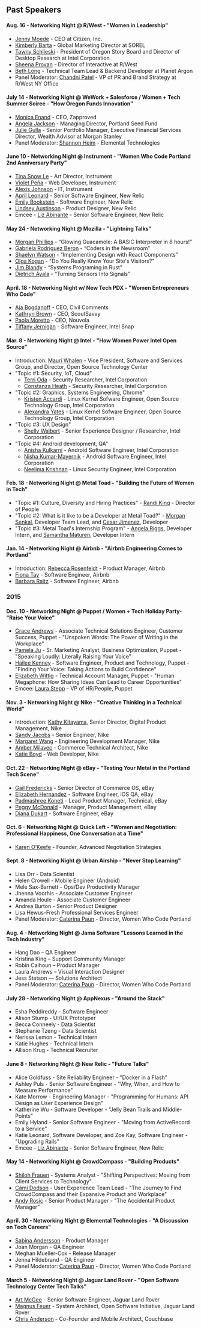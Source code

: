 ## Past Speakers

#### Aug. 16 - Networking Night @ R/West - "Women in Leadership"
- [Jenny Moede](https://www.linkedin.com/in/jennymoede) - CEO at Citizen, Inc.
- [Kimberly Barta](https://www.linkedin.com/in/kbarta) - Global Marketing Director at SOREL
- [Tawny Schlieski](https://www.linkedin.com/in/tawny-schlieski-984b641) - President of Oregon Story Board and Director of Desktop Research at Intel Corporation
- [Sheena Provan](https://www.linkedin.com/in/sheena-huxley-duggan-provan-bb74374) - Director of Interactive at R/West
- [Beth Long](https://www.linkedin.com/in/beth-adele-long-96a07a2) - Technical Team Lead & Backend Developer at Planet Argon
- Panel Moderator: [Chandni Patel](https://www.linkedin.com/in/chandni-patel-3605594) - VP of PR and Brand Strategy at R/West NY Office

#### July 14 - Networking Night @ WeWork + Salesforce / Women + Tech Summer Soiree - "How Oregon Funds Innovation"
- [Monica Enand](https://www.linkedin.com/in/monicaenand) - CEO, Zapproved
- [Angela Jackson](https://www.linkedin.com/in/angelajackson) - Managing Director, Portland Seed Fund
- [Julie Gulla](https://www.linkedin.com/in/julie-gulla-4ba154) - Senior Portfolio Manager, Executive Financial Services Director, Wealth Advisor at Morgan Stanley
- Panel Moderator: [Shannon Heim](https://www.linkedin.com/in/shannonheim) - Elemental Technologies

#### June 10 - Networking Night @ Instrument - "Women Who Code Portland 2nd Anniversary Party"
- [Tina Snow Le](https://www.instagram.com/tinasnowle/) - Art Director, Instrument
- [Violet Peña](http://violet.is/) - Web Developer, Instrument
- [Alexis Johnson](https://twitter.com/alexissantina) - IT, Instrument
- [April Leonard](https://twitter.com/aprilla) - Senior Software Engineer, New Relic
- [Emily Bookstein](https://twitter.com/bookstein) - Software Engineer, New Relic
- [Lindsey Austinson](https://twitter.com/akalindsey) - Product Designer, New Relic
- Emcee - [Liz Abinante](https://twitter.com/feministy) - Senior Software Engineer, New Relic

#### May 24 - Networking Night @ Mozilla - "Lightning Talks"
- [Morgan Phillips](https://twitter.com/mrrrgn) - “Glowing Guacamole: A BASIC Interpreter in 8 hours!”
- [Gabriela Rodriguez Beron](https://twitter.com/gaba) - “Coders in the Newsroom”
- [Shaelyn Watson](https://www.linkedin.com/in/shaelynwatson) - “Implementing Design with React Components”
- [Olga Kogan](https://www.linkedin.com/in/koganolga) - "Do You Really Know Your Site's Visitors?"
- [Jim Blandy](https://twitter.com/jimblandy) - “Systems Programing in Rust”
- [Dietrich Ayala](https://twitter.com/dietrich) - “Turning Sensors Into Signals”

#### April. 18 - Networking Night w/ New Tech PDX - "Women Entrepreneurs Who Code"
- [Aja Bogdanoff](https://twitter.com/ajabog) - CEO, Civil Comments
- [Kathryn Brown](https://twitter.com/kathrynmbrown) - CEO, ScoutSavvy
- [Paola Moretto](https://twitter.com/paolamoretto3) - CEO, Nouvola
- [Tiffany Jernigan](https://twitter.com/tiffanyfayj) - Software Engineer, Intel Snap

#### Mar. 8 - Networking Night @ Intel - "How Women Power Intel Open Source"
- Introduction: [Mauri Whalen](https://www.linkedin.com/in/mauri-whalen-2ba0221) - Vice President, Software and Services Group, and Director, Open Source Technology Center
- "Topic #1: Security, IoT, Cloud"
  - [Terri Oda](https://twitter.com/terriko) - Security Researcher, Intel Corporation
  - [Constanza Heath](https://twitter.com/hackermnementh) - Security Researcher, Intel Corporation
- "Topic #2: Graphics, Systems Engineering, Chrome"
  - [Kristen Accardi](https://www.linkedin.com/in/kristen-accardi-017a6928) - Linux Kernel Sofware Engineer, Open Source Technology Group, Intel Corporation
  - [Alexandra Yates](https://twitter.com/MgnoliaTitanium) - Linux Kernel Sofware Engineer, Open Source Technology Group, Intel Corporation
- "Topic #3: UX Design"
  - [Shelly Walbert](https://www.linkedin.com/in/shellywalbert) - Senior Experience Designer / Researcher, Intel Corporation
- "Topic #4: Android development, QA"
  - [Anisha Kulkarni](https://www.linkedin.com/in/anisha-kulkarni-67050a1b) - Android Software Engineer, Intel Corporation
  - [Nisha Kumar-Mayernik](https://www.linkedin.com/in/nisha-kumar-mayernik-57642b7) - Android Software Engineer, Intel Corporation
  - [Neelima Krishnan](https://www.linkedin.com/in/neelima-krishnan-22075640) - Linux Security Engineer, Intel Corporation

#### Feb. 18 - Networking Night @ Metal Toad - "Building the Future of Women in Tech"
- "Topic #1: Culture, Diversity and Hiring Practices" - [Randi King](https://twitter.com/randi_king) - Director of People
- "Topic #2: What is it like to be a Developer at Metal Toad?​" - [Morgan Senkal](https://twitter.com/morganpdx), Developer Team Lead, and [Cesar Jimenez](https://twitter.com/cesar_r_jimenez), Developer
- "Topic #3: Metal Toad's Internship Program" - [Angela Riggs](https://twitter.com/AngelaRiggs_), Developer Intern, and [Samantha Maturen](https://twitter.com/slmaturen), Developer Intern

#### Jan. 14 - Networking Night @ Airbnb - "Airbnb Engineering Comes to Portland"
- Introduction: [Rebecca Rosenfeldt](https://www.linkedin.com/in/rebeccarosenfelt) - Product Manager, Airbnb
- [Fiona Tay](https://twitter.com/MsFionaTay) - Software Engineer, Airbnb
- [Barbara Raitz](https://www.linkedin.com/in/braitz) - Software Engineer, Airbnb

### 2015

#### Dec. 10 - Networking Night @ Puppet / Women + Tech Holiday Party- "Raise Your Voice"
- [Grace Andrews](https://www.linkedin.com/in/graceandrews) - Associate Technical Solutions Engineer, Customer Success, Puppet - "Unspoken Words: The Power of Writing in the Workplace"
- [Pamela Ju](https://www.linkedin.com/in/pamelaju) - Sr. Marketing Analyst, Business Optimization, Puppet - "Speaking Loudly: Literally Raising Your Voice"
- [Hailee Kenney](https://www.linkedin.com/in/hailee-kenney-7990374b) - Software Engineer, Product and Technology, Puppet - "Finding Your Voice: Taking Actions to Build Confidence"
- [Elizabeth Wittig](https://www.linkedin.com/in/elizabethwittig) - Technical Account Manager, Puppet - "Human Megaphone: How Sharing Ideas Can Lead to Career Opportunities"
- Emcee: [Laura Stepp](https://www.linkedin.com/in/laurakstepp) - VP of HR/People, Puppet

#### Nov. 3 - Networking Night @ Nike - "Creative Thinking in a Technical World"
- Introduction: [Kathy Kitayama](https://www.linkedin.com/in/kathy-kitayama-6026691), Senior Director, Digital Product Management, Nike
- [Sandy Jacobs](https://www.linkedin.com/in/sandy-jacobs-4653282) - Senior Engineer, Nike
- [Margaret Wang](https://www.linkedin.com/in/margaret-wang-0335324) - Engineering Development Manager, Nike
- [Amber Milavec](https://twitter.com/noneonnone) - Commerce Technical Architect, Nike
- [Katie Boyd](https://twitter.com/katiediy) - Web Developer, Nike

#### Oct. 22 - Networking Night @ eBay - "Testing Your Metal in the Portland Tech Scene"
- [Gail Fredericks](https://www.linkedin.com/in/gfred) - Senior Director of Commerce OS, eBay
- [Elizabeth Hernandez](https://www.linkedin.com/in/elizarline) - Software Engineer, iOS QA, eBay
- [Padmashree Koneti](https://www.linkedin.com/in/padmashree-koneti-2561aa1) - Lead Product Manager, Technical, eBay
- [Peggy McDonald](https://www.linkedin.com/in/peggymacdonald) - Manager, Product Management, eBay
- [Diana Dukart](https://www.linkedin.com/in/diana-dukart-13921a2) - Software Engineer, eBay

#### Oct. 6 - Networking Night @ Quick Left - "Women and Negotiation: Professional Happiness, One Conversation at a Time"
- [Karen O’Keefe](https://www.linkedin.com/in/karenmokeefe) - Founder, Advanced Negotiation Strategies

#### Sept. 8 - Networking Night @ Urban Airship - "Never Stop Learning"
- Lisa Orr - Data Scientist
- Helen Crowell - Mobile Engineer (Android)
- Mele Sax-Barnett - Ops/Dev Productivity Manager
- Jhenna Voorhis - Associate Customer Engineer
- Amanda Houle - Associate Customer Engineer
- Andrea Burton - Senior Product Designer
- Lisa Hewus-Fresh  Professional Services Engineer
- Panel Moderator: [Caterina Paun](https://twitter.com/caterinasworld) - Director, Women Who Code Portland

#### Aug. 4 - Networking Night @ Jama Software "Lessons Learned in the Tech Industry"
- Hang Dao – QA Engineer
- Kristina King – Support Community Manager
- Robin Calhoun – Product Manager
- Laura Andrews – Visual Interaction Designer
- Jess Stetson — Solutions Architect
- Panel Moderator: [Caterina Paun](https://twitter.com/caterinasworld) - Director, Women Who Code Portland

#### July 28 - Networking Night @ AppNexus - "Around the Stack"
- Esha Peddireddy - Software Engineer
- Alison Stump - UI/UX Prototyper
- Becca Conneely - Data Scientist
- Stephanie Tzeng - Data Scientist
- Nerissa Lemon - Technical Intern
- Katie Hughes - Technical Intern
- Allison Krug - Technical Recruiter

#### June 8 - Networking Night @ New Relic - "Future Talks"
- Alice Goldfuss - Site Reliability Engineer - "Docker in a Flash"
- Ashley Puls - Senior Software Engineer - "Why, When, and How to Measure Performance"
- Kate Morrow - Engineering Manager - "Programming for Humans: API Design as User Experience Design"
- Katherine Wu - Software Developer - "Jelly Bean Trails and Middle-Points"
- Emily Hyland - Senior Software Engineer - "Moving from ActiveRecord to a Service"
- Katie Leonard, Software Developer, and Zoe Kay, Software Engineer - "Upgrading Rails"
- Emcee - [Liz Abinante](https://twitter.com/feministy) - Senior Software Engineer, New Relic

#### May 14 - Networking Night @ CrowdCompass - "Building Products"
- [Shiloh Frauen](https://www.linkedin.com/in/shiloh-frauen-6378668b) - Systems Analyst - "Shifting Perspectives: Moving from Client Services to Technology"
- [Cami Dodson](https://www.linkedin.com/in/camidodson) - User Experience Team Lead - "The Journey to Find CrowdCompass and their Expansive Product and Workplace"
- [Andy Rosic](https://www.linkedin.com/in/arosic) - Senior Product Manager - "The Accidental Product Manager”

#### April. 30 - Networking Night @ Elemental Technologies - "A Discussion on Tech Careers"
- [Sabina Andersson](https://www.linkedin.com/in/sabina-andersson-3a69015b) - Product Manager
- Joan Morgan - QA Engineer
- Meghan Mueller-Cox - Release Manager
- Jenna Hildebrand - QA Engineer
- Panel Moderator: [Caterina Paun](https://twitter.com/caterinasworld) - Director, Women Who Code Portland

#### March 5 - Networking Night @ Jaguar Land Rover - "Open Software Technology Center Tech Talks"
- [Art McGee](https://www.linkedin.com/in/kingartjr) - Senior Software Engineer, Jaguar Land Rover
- [Magnus Feuer](https://www.linkedin.com/in/magnusfeuer) - System Architect, Open Software Initiative, Jaguar Land Rover
- [Chris Anderson](https://twitter.com/jchris) - Co-Founder and Mobile Architect, Couchbase
